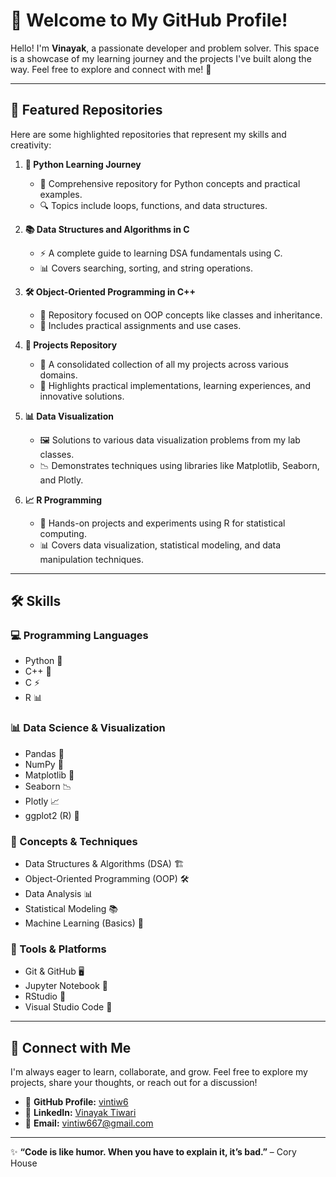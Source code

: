 # 🌟 Welcome to My GitHub Profile!

Hello! I'm **Vinayak**, a passionate developer and problem solver. This space is a showcase of my learning journey and the projects I've built along the way. Feel free to explore and connect with me! 🚀

---

## 📌 Featured Repositories

Here are some highlighted repositories that represent my skills and creativity:

1. **🐍 Python Learning Journey**
   - 📖 Comprehensive repository for Python concepts and practical examples.
   - 🔍 Topics include loops, functions, and data structures.

2. **📚 Data Structures and Algorithms in C**
   - ⚡ A complete guide to learning DSA fundamentals using C.
   - 📊 Covers searching, sorting, and string operations.

3. **🛠️ Object-Oriented Programming in C++**
   - 🎯 Repository focused on OOP concepts like classes and inheritance.
   - 📝 Includes practical assignments and use cases.

4. **🚀 Projects Repository**
   - 🔗 A consolidated collection of all my projects across various domains.
   - 🎨 Highlights practical implementations, learning experiences, and innovative solutions.

5. **📊 Data Visualization**
   - 🖼️ Solutions to various data visualization problems from my lab classes.
   - 📉 Demonstrates techniques using libraries like Matplotlib, Seaborn, and Plotly.

6. **📈 R Programming**
   - 🔬 Hands-on projects and experiments using R for statistical computing.
   - 📊 Covers data visualization, statistical modeling, and data manipulation techniques.

---

## 🛠️ Skills

### **💻 Programming Languages**
- Python 🐍  
- C++ 🚀  
- C ⚡  
- R 📊  

### **📊 Data Science & Visualization**
- Pandas 📂  
- NumPy 🔢  
- Matplotlib 🎨  
- Seaborn 📉  
- Plotly 📈  
- ggplot2 (R) 🎯  

### **🧠 Concepts & Techniques**
- Data Structures & Algorithms (DSA) 🏗  
- Object-Oriented Programming (OOP) 🛠  
- Data Analysis 📊  
- Statistical Modeling 📚  
- Machine Learning (Basics) 🤖  

### **🔧 Tools & Platforms**
- Git & GitHub 🖥  
- Jupyter Notebook 📒  
- RStudio 📡  
- Visual Studio Code 📝  

---

## 🤝 Connect with Me

I'm always eager to learn, collaborate, and grow. Feel free to explore my projects, share your thoughts, or reach out for a discussion!

- 🔗 **GitHub Profile:** [vintiw6](https://github.com/vintiw6)  
- 💼 **LinkedIn:** [Vinayak Tiwari](https://www.linkedin.com/in/vintiw6)  
- 📧 **Email:** vintiw667@gmail.com  

---

✨ **“Code is like humor. When you have to explain it, it’s bad.”** – Cory House
